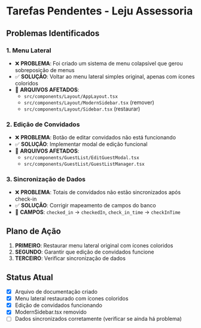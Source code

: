 # Tarefas Pendentes - Leju Assessoria

## Problemas Identificados

### 1. Menu Lateral
- ❌ **PROBLEMA**: Foi criado um sistema de menu colapsível que gerou sobreposição de menus
- ✅ **SOLUÇÃO**: Voltar ao menu lateral simples original, apenas com ícones coloridos
- 📍 **ARQUIVOS AFETADOS**: 
  - `src/components/Layout/AppLayout.tsx`
  - `src/components/Layout/ModernSidebar.tsx` (remover)
  - `src/components/Layout/Sidebar.tsx` (restaurar)

### 2. Edição de Convidados
- ❌ **PROBLEMA**: Botão de editar convidados não está funcionando
- ✅ **SOLUÇÃO**: Implementar modal de edição funcional
- 📍 **ARQUIVOS AFETADOS**:
  - `src/components/GuestList/EditGuestModal.tsx`
  - `src/components/GuestList/GuestListManager.tsx`

### 3. Sincronização de Dados
- ❌ **PROBLEMA**: Totais de convidados não estão sincronizados após check-in
- ✅ **SOLUÇÃO**: Corrigir mapeamento de campos do banco
- 📍 **CAMPOS**: `checked_in` → `checkedIn`, `check_in_time` → `checkInTime`

## Plano de Ação

1. **PRIMEIRO**: Restaurar menu lateral original com ícones coloridos
2. **SEGUNDO**: Garantir que edição de convidados funcione
3. **TERCEIRO**: Verificar sincronização de dados

## Status Atual
- [x] Arquivo de documentação criado
- [x] Menu lateral restaurado com ícones coloridos
- [x] Edição de convidados funcionando
- [x] ModernSidebar.tsx removido
- [ ] Dados sincronizados corretamente (verificar se ainda há problema)